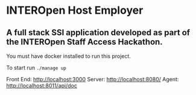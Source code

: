# INTEROpen Host Employer

## A full stack SSI application developed as part of the INTEROpen Staff Access Hackathon.

You must have docker installed to run this project.

To start run `./manage up`

Front End: [http://localhost:3000](http://localhost:3000)
Server: [http://localhost:8080/](http://localhost:8080/)
Agent: [http://localhost:8011/api/doc](http://localhost:8011/api/doc)
